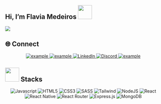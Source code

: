 

## Hi, I’m Flavia Medeiros <img src = "https://github.com/nixin72/nixin72/blob/master/wave.gif" width='45' height="45"> 
<p>
  <a href="https://github.com/DenverCoder1/readme-typing-svg"><img src="https://readme-typing-svg.herokuapp.com?&font=IBM+Plex+Sans&color=abcdef&size=20&lines=Welcome+to+my+GitHub+Profile!;I'm+a+Software+Engineer+!" /></a>
</p>

## 🌐 Connect

<p align ="center">
  <a  href="https://devflav.netlify.app" target="_blank">
    <img src="https://img.shields.io/badge/Portfolio-0077B5?style=for-the-badge" alt="example"/>
  </a>
  <a href="mailto:flaardito@gmail.com" target="_blank">
    <img src="https://img.shields.io/badge/Gmail-D14836?style=for-the-badge&logo=gmail&logoColor=white" alt="example"/>
  </a>
   <a href="https://www.linkedin.com/in/devFlaviaMedeiros" target="_blank">
    <img alt="LinkedIn" src="https://img.shields.io/badge/LinkedIn-0077B5?style=for-the-badge&logo=linkedin&logoColor=white">
  </a>  
  <a href="https://discordapp.com/users/5191" target="_blank">
    <img alt="Discord" src="https://img.shields.io/badge/Discord-%237289DA.svg?style=for-the-badge&logo=discord&logoColor=white">
  </a>  
  <a href="https://twitter.com/devFlav" target="_blank">
      <img src="https://img.shields.io/badge/Twitter-1DA1F2.svg?style=for-the-badge&logo=twitter&logoColor=white" alt="example"/>
    </a>
  </p>


## <img src = "https://media2.giphy.com/media/QssGEmpkyEOhBCb7e1/giphy.gif?cid=ecf05e47a0n3gi1bfqntqmob8g9aid1oyj2wr3ds3mg700bl&rid=giphy.gif" width='45' height="45">  Stacks


<p align="center">
  <img alt="Javascript" src="https://img.shields.io/badge/javascript-%23323330.svg?style=for-the-badge&logo=javascript&logoColor=%23F7DF1E">
  <img alt="HTML5" src="https://img.shields.io/badge/html5-%23E34F26.svg?style=for-the-badge&logo=html5&logoColor=white">
 <!-- <img alt="Typescript" src="https://img.shields.io/badge/typescript-%23007ACC.svg?style=for-the-badge&logo=typescript&logoColor=white"> -->
  <img alt="CSS3" src="https://img.shields.io/badge/css3-%231572B6.svg?style=for-the-badge&logo=css3&logoColor=white">
  <img alt="SASS" src="https://img.shields.io/badge/SASS-hotpink.svg?style=for-the-badge&logo=SASS&logoColor=white">
  <img alt="Tailwind" src="https://img.shields.io/badge/tailwindcss-%2338B2AC.svg?style=for-the-badge&logo=tailwind-css&logoColor=white">
  <img alt="NodeJS" src="https://img.shields.io/badge/node.js-6DA55F?style=for-the-badge&logo=node.js&logoColor=white">
  <img alt="React" src="https://img.shields.io/badge/react-%2320232a.svg?style=for-the-badge&logo=react&logoColor=%2361DAFB">
  <img alt="React Native" src="https://img.shields.io/badge/react_native-%2320232a.svg?style=for-the-badge&logo=react&logoColor=%2361DAFB">
  <img alt="React Router" src="https://img.shields.io/badge/React_Router-CA4245?style=for-the-badge&logo=react-router&logoColor=white">
  <img alt="Express.js" src="https://img.shields.io/badge/express.js-%23404d59.svg?style=for-the-badge&logo=express&logoColor=%2361DAFB">
  <!-- <img alt="Redux" src="https://img.shields.io/badge/redux-%23593d88.svg?style=for-the-badge&logo=redux&logoColor=white"> -->
  <img alt="MongoDB" src="https://img.shields.io/badge/MongoDB-%234ea94b.svg?style=for-the-badge&logo=mongodb&logoColor=white">
  </p>
  
  <!--
# 📊GitHub Stats :
![](https://github-readme-stats.vercel.app/api?username=Flavsm&theme=blueberry&hide_border=false&include_all_commits=true&count_private=false)<br/>
![](https://github-readme-streak-stats.herokuapp.com/?user=Flavsm&theme=blueberry&hide_border=false)<br/>
![](https://github-readme-stats.vercel.app/api/top-langs/?username=Flavsm&theme=blueberry&hide_border=false&include_all_commits=true&count_private=false&layout=compact)
-->

<!---
Flavsm/Flavsm is a ✨ special ✨ repository because its `README.md` (this file) appears on your GitHub profile.
You can click the Preview link to take a look at your changes.
--->
